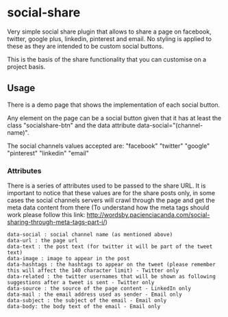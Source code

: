 # social-share
Very simple social share plugin that allows to share a page on facebook, twitter, google plus, linkedin, pinterest and email.
No styling is applied to these as they are intended to be custom social buttons.

This is the basis of the share functionality that you can customise on a project basis.

## Usage

There is a demo page that shows the implementation of each social button.

Any element on the page can be a social button given that it has at least the class "socialshare-btn" and the data attribute data-social="(channel-name)".

The social channels values accepted are:
    "facebook"
    "twitter"
    "google"
    "pinterest"
    "linkedin"
    "email"

### Attributes

There is a series of attributes used to be passed to the share URL. It is important to notice that these values are for the share posts only, in some cases the social channels servers will crawl through the page and get the meta data content from there (To understand how the meta tags should work please follow this link: http://wordsby.pacienciacanda.com/social-sharing-through-meta-tags-part-i/)

    data-social : social channel name (as mentioned above)
    data-url : the page url
    data-text : the post text (for twitter it will be part of the tweet text)
    data-image : image to appear in the post
    data-hashtags : the hashtags to appear on the tweet (please remember this will affect the 140 character limit) - Twitter only
    data-related : the twitter usernames that will be shown as following suggestions after a tweet is sent - Twitter only
    data-source : the source of the page content - LinkedIn only
    data-mail : the email address used as sender - Email only
    data-subject : the subject of the email - Email only
    data-body: the body text of the email - Email only
